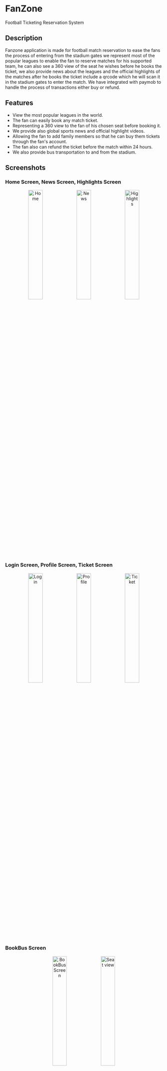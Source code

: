 # FanZone
Football Ticketing Reservation System

## Description
Fanzone application is made for football match reservation to ease the fans the process of entering from the stadium gates we represent most of the popular leagues to enable the fan to reserve matches for his supported team, he can also see a 360 view of the seat he wishes before he books the ticket, we also provide news about the leagues and the official highlights of the matches after he books the ticket include a qrcode which he will scan it in the stadium gates to enter the match. We have integrated with paymob to handle the process of transactions either buy or refund.

## Features
- View the most popular leagues in the world.
- The fan can easily book any match ticket.
- Representing a 360 view to the fan of his chosen seat before booking it.
- We provide also global sports news and official highlight videos.
- Allowing the fan to add family members so that he can buy them tickets through the fan's account.
- The fan also can refund the ticket before the match within 24 hours.
- We also provide bus transportation to and from the stadium.

## Screenshots

### Home Screen, News Screen, Highlights Screen
<p align="center">
  <img src="https://github.com/mahmoud-atreesios/FanZone/assets/136765078/772a8031-7518-4db8-814b-7705692c1bee" alt="Home" width="30%" />
  <img src="https://github.com/mahmoud-atreesios/FanZone/assets/136765078/170d2d41-3830-46c3-b5bf-1e8104d893c3" alt="News" width="30%" />
  <img src="https://github.com/mahmoud-atreesios/FanZone/assets/136765078/7974631d-c619-4409-b65b-78793f0be75d" alt="Highlights" width="30%" />
</p>

### Login Screen, Profile Screen, Ticket Screen
<p align="center">
  <img src="https://github.com/mahmoud-atreesios/FanZone/assets/136765078/ad32f5cc-e2cc-4c0a-9e41-e945c34e9d3f" alt="Login" width="30%" />
  <img src="https://github.com/mahmoud-atreesios/FanZone/assets/136765078/c5aad635-a6e4-42fc-bde0-78acb8b92834" alt="Profile" width="30%" />
  <img src="https://github.com/mahmoud-atreesios/FanZone/assets/136765078/f867c9ea-9a74-4a93-ba35-3ec2948bb625" alt="Ticket" width="30%" />
</p>

### BookBus Screen
<p align="center">
  <img src="https://github.com/mahmoud-atreesios/FanZone/assets/136765078/a1827d10-5cf8-4cd3-827c-9bcfa1e257c0" alt="BookBus Screen" width="30%" />
  <img src="https://github.com/mahmoud-atreesios/FanZone/assets/136765078/5eafd760-f80f-4e0f-898b-85dfb19ddd23" alt="Seat view" width="30%" />
</p>
